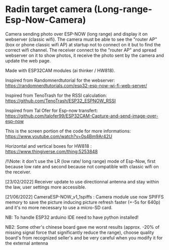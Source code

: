 # Radin target camera (Long-range-Esp-Now-Camera)

Camera sending photo over ESP-NOW (long range) and display it on webserver (classic wifi).
The camera must be able to see the "router AP" (box or phone classic wifi AP) at startup not to connect on it but to find the correct wifi channel.
The receiver connect to the "router AP" and spread webserver on it to show photos, it receive the photo sent by the camera and update the web page.

Made with ESP32CAM modules (ai thinker / HW818).

Inspired from Randomnerdtutorial for the webserver: https://randomnerdtutorials.com/esp32-esp-now-wi-fi-web-server/

Inspired from TenoTrash for the RSSI calculation: https://github.com/TenoTrash/ESP32_ESPNOW_RSSI

Inspired from Tal Ofer for Esp-now transfert: https://github.com/talofer99/ESP32CAM-Capture-and-send-image-over-esp-now

This is the screen portion of the code for more informations:
https://www.youtube.com/watch?v=0s4Bm9Ar42U

Horizontal and vertical boxes for HW818 : https://www.thingiverse.com/thing:5253848

/!\Note: it don't use the LR (low rate/ long range) mode of Esp-Now, first because low rate and second because not compatible with classic wifi on the receiver.

[23/02/2022] Receiver update to use directionnal antenna and stay within the law, user settings more accessible.

[21/06/2022] CameraESP-NOW_v1_1spiffs : Camera module use now SPIFFS memory to save the picture inducing picture refresh faster (+-5s for 640p) and it's no more necessary to use a micro-SD card.

NB: To handle ESP32 arduino IDE need to have python installed!

NB2: Some other's chinese board gave me worst results (approx. -20% of missing signal force that significantly reduce the range), choose quality board's from recognized seller's and be very careful when you modify it for the external antenna
